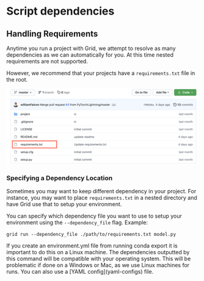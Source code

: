 # Script dependencies

## Handling Requirements

Anytime you run a project with Grid, we attempt to resolve as many dependencies as we can automatically for you. At this time nested requirements are not supported.

However, we recommend that your projects have a `requirements.txt` file in the root.

![](/images/runs/requirements.png)

### Specifying a Dependency Location

Sometimes you may want to keep different dependency in your project. For instance, you may want to place `requirements.txt` in a nested directory and have Grid use that to setup your environment.

You can specify which dependency file you want to use to setup your environment using the `--dependency_file` flag. Example:

```text
grid run --dependency_file ./path/to/requirements.txt model.py
```

<Note>
  If you create an environment.yml file from running conda export it is important to do this on a Linux machine. The dependencies outputted by this command will be compatible with your operating system. This will be problematic if done on a Windows or Mac, as we use Linux machines for runs.
</Note>
You can also use a [YAML config](yaml-configs) file.

